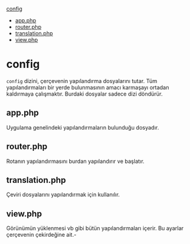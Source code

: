 [config](#config)
  - [app.php](#appphp)
  - [router.php](#routerphp)
  - [translation.php](#translationphp)
  - [view.php](#viewphp)
# config
`config` dizini, çerçevenin yapılandırma dosyalarını tutar. Tüm yapılandırmaları bir yerde bulunmasının amacı karmaşayı ortadan kaldırmaya çalışmaktır. Burdaki dosyalar sadece dizi döndürür.

## app.php
Uygulama genelindeki yapılandırmaların bulunduğu dosyadır.

## router.php
Rotanın yapılandırmasını burdan yapılandırır ve başlatır.

## translation.php
Çeviri dosyalarını yapılandırmak için kullanılır.

## view.php
Görünümün yüklenmesi vb gibi bütün yapılandırmaları içerir. Bu ayarlar çerçevenin çekirdeğine ait.- 